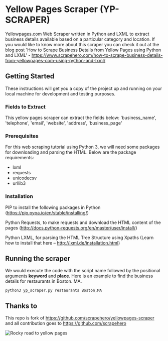 # Yellow Pages Scraper (YP-SCRAPER)

Yellowpages.com Web Scraper written in Python and LXML to extract business details available based on a particular category and location.
If you would like to know more about this scraper you can check it out at the blog post 'How to Scrape Business Details from Yellow Pages using Python and LXML' - https://www.scrapehero.com/how-to-scrape-business-details-from-yellowpages-com-using-python-and-lxml/

## Getting Started

These instructions will get you a copy of the project up and running on your local machine for development and testing purposes.

### Fields to Extract

This yellow pages scraper can extract the fields below:
'business_name', 'telephone', 'email', 'website', 'address', 'business_page'

### Prerequisites

For this web scraping tutorial using Python 3, we will need some packages for downloading and parsing the HTML.
Below are the package requirements:

- lxml
- requests
- unicodecsv
- urllib3

### Installation

PIP to install the following packages in Python (https://pip.pypa.io/en/stable/installing/)

Python Requests, to make requests and download the HTML content of the pages (http://docs.python-requests.org/en/master/user/install/)

Python LXML, for parsing the HTML Tree Structure using Xpaths (Learn how to install that here – http://lxml.de/installation.html)

## Running the scraper

We would execute the code with the script name followed by the positional arguments **keyword** and **place**. Here is an example
to find the business details for restaurants in Boston. MA.

```
python3 yp_scraper.py restaurants Boston,MA
```

## Thanks to

This repo is fork of https://github.com/scrapehero/yellowpages-scraper and all contribution goes to https://github.com/scrapehero

![Rocky road to yellow pages](https://media.giphy.com/media/g0snGpFL6mOBaD5PmO/giphy.gif)
